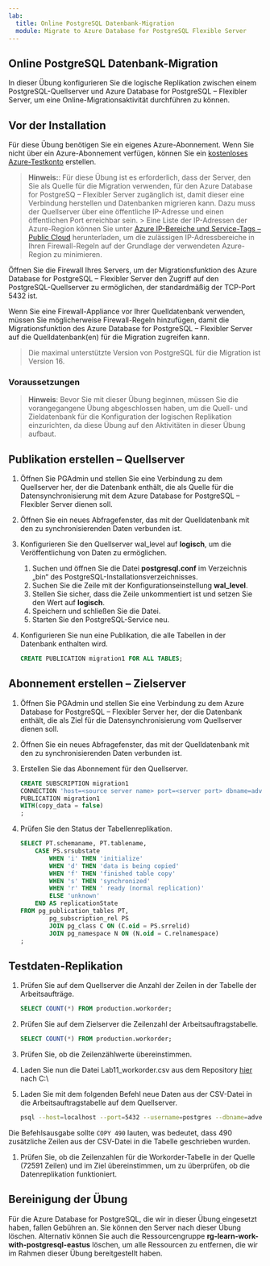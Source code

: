 ```yaml
---
lab:
  title: Online PostgreSQL Datenbank-Migration
  module: Migrate to Azure Database for PostgreSQL Flexible Server
---
```


## Online PostgreSQL Datenbank-Migration

In dieser Übung konfigurieren Sie die logische Replikation zwischen einem PostgreSQL-Quellserver und Azure Database for PostgreSQL – Flexibler Server, um eine Online-Migrationsaktivität durchführen zu können.

## Vor der Installation

Für diese Übung benötigen Sie ein eigenes Azure-Abonnement. Wenn Sie nicht über ein Azure-Abonnement verfügen, können Sie ein [kostenloses Azure-Testkonto](https://azure.microsoft.com/free) erstellen.

> **Hinweis:**: Für diese Übung ist es erforderlich, dass der Server, den Sie als Quelle für die Migration verwenden, für den Azure Database for PostgreSQ – Flexibler Server zugänglich ist, damit dieser eine Verbindung herstellen und Datenbanken migrieren kann. Dazu muss der Quellserver über eine öffentliche IP-Adresse und einen öffentlichen Port erreichbar sein. > Eine Liste der IP-Adressen der Azure-Region können Sie unter [Azure IP-Bereiche und Service-Tags – Public Cloud](https://www.microsoft.com/en-gb/download/details.aspx?id=56519) herunterladen, um die zulässigen IP-Adressbereiche in Ihren Firewall-Regeln auf der Grundlage der verwendeten Azure-Region zu minimieren.

Öffnen Sie die Firewall Ihres Servers, um der Migrationsfunktion des Azure Database for PostgreSQL – Flexibler Server den Zugriff auf den PostgreSQL-Quellserver zu ermöglichen, der standardmäßig der TCP-Port 5432 ist.
>
Wenn Sie eine Firewall-Appliance vor Ihrer Quelldatenbank verwenden, müssen Sie möglicherweise Firewall-Regeln hinzufügen, damit die Migrationsfunktion des Azure Database for PostgreSQL – Flexibler Server auf die Quelldatenbank(en) für die Migration zugreifen kann.
>
> Die maximal unterstützte Version von PostgreSQL für die Migration ist Version 16.

### Voraussetzungen

> **Hinweis**: Bevor Sie mit dieser Übung beginnen, müssen Sie die vorangegangene Übung abgeschlossen haben, um die Quell- und Zieldatenbank für die Konfiguration der logischen Replikation einzurichten, da diese Übung auf den Aktivitäten in dieser Übung aufbaut.

## Publikation erstellen – Quellserver

1. Öffnen Sie PGAdmin und stellen Sie eine Verbindung zu dem Quellserver her, der die Datenbank enthält, die als Quelle für die Datensynchronisierung mit dem Azure Database for PostgreSQL – Flexibler Server dienen soll.
1. Öffnen Sie ein neues Abfragefenster, das mit der Quelldatenbank mit den zu synchronisierenden Daten verbunden ist.
1. Konfigurieren Sie den Quellserver wal_level auf **logisch**, um die Veröffentlichung von Daten zu ermöglichen.
    1. Suchen und öffnen Sie die Datei **postgresql.conf** im Verzeichnis „bin“ des PostgreSQL-Installationsverzeichnisses.
    1. Suchen Sie die Zeile mit der Konfigurationseinstellung **wal_level**.
    1. Stellen Sie sicher, dass die Zeile unkommentiert ist und setzen Sie den Wert auf **logisch**.
    1. Speichern und schließen Sie die Datei.
    1. Starten Sie den PostgreSQL-Service neu.
1. Konfigurieren Sie nun eine Publikation, die alle Tabellen in der Datenbank enthalten wird.

    ```SQL
    CREATE PUBLICATION migration1 FOR ALL TABLES;
    ```

## Abonnement erstellen – Zielserver

1. Öffnen Sie PGAdmin und stellen Sie eine Verbindung zu dem Azure Database for PostgreSQL – Flexibler Server her, der die Datenbank enthält, die als Ziel für die Datensynchronisierung vom Quellserver dienen soll.
1. Öffnen Sie ein neues Abfragefenster, das mit der Quelldatenbank mit den zu synchronisierenden Daten verbunden ist.
1. Erstellen Sie das Abonnement für den Quellserver.

    ```sql
    CREATE SUBSCRIPTION migration1
    CONNECTION 'host=<source server name> port=<server port> dbname=adventureworks application_name=migration1 user=<username> password=<password>'
    PUBLICATION migration1
    WITH(copy_data = false)
    ;    
    ```

1. Prüfen Sie den Status der Tabellenreplikation.

    ```SQL
    SELECT PT.schemaname, PT.tablename,
        CASE PS.srsubstate
            WHEN 'i' THEN 'initialize'
            WHEN 'd' THEN 'data is being copied'
            WHEN 'f' THEN 'finished table copy'
            WHEN 's' THEN 'synchronized'
            WHEN 'r' THEN ' ready (normal replication)'
            ELSE 'unknown'
        END AS replicationState
    FROM pg_publication_tables PT,
            pg_subscription_rel PS
            JOIN pg_class C ON (C.oid = PS.srrelid)
            JOIN pg_namespace N ON (N.oid = C.relnamespace)
    ;
    ```

## Testdaten-Replikation

1. Prüfen Sie auf dem Quellserver die Anzahl der Zeilen in der Tabelle der Arbeitsaufträge.

    ```SQL
    SELECT COUNT(*) FROM production.workorder;
    ```

1. Prüfen Sie auf dem Zielserver die Zeilenzahl der Arbeitsauftragstabelle.

    ```SQL
    SELECT COUNT(*) FROM production.workorder;
    ```

1. Prüfen Sie, ob die Zeilenzählwerte übereinstimmen.
1. Laden Sie nun die Datei Lab11_workorder.csv aus dem Repository [hier](https://github.com/MicrosoftLearning/mslearn-postgresql/tree/main/Allfiles/Labs/11) nach C:\
1. Laden Sie mit dem folgenden Befehl neue Daten aus der CSV-Datei in die Arbeitsauftragstabelle auf dem Quellserver.

    ```Bash
    psql --host=localhost --port=5432 --username=postgres --dbname=adventureworks --command="\COPY production.workorder FROM 'C:\Lab11_workorder.csv' CSV HEADER"
    ```

Die Befehlsausgabe sollte `COPY 490` lauten, was bedeutet, dass 490 zusätzliche Zeilen aus der CSV-Datei in die Tabelle geschrieben wurden.

1. Prüfen Sie, ob die Zeilenzahlen für die Workorder-Tabelle in der Quelle (72591 Zeilen) und im Ziel übereinstimmen, um zu überprüfen, ob die Datenreplikation funktioniert.

## Bereinigung der Übung

Für die Azure Database for PostgreSQL, die wir in dieser Übung eingesetzt haben, fallen Gebühren an. Sie können den Server nach dieser Übung löschen. Alternativ können Sie auch die Ressourcengruppe **rg-learn-work-with-postgresql-eastus** löschen, um alle Ressourcen zu entfernen, die wir im Rahmen dieser Übung bereitgestellt haben.
